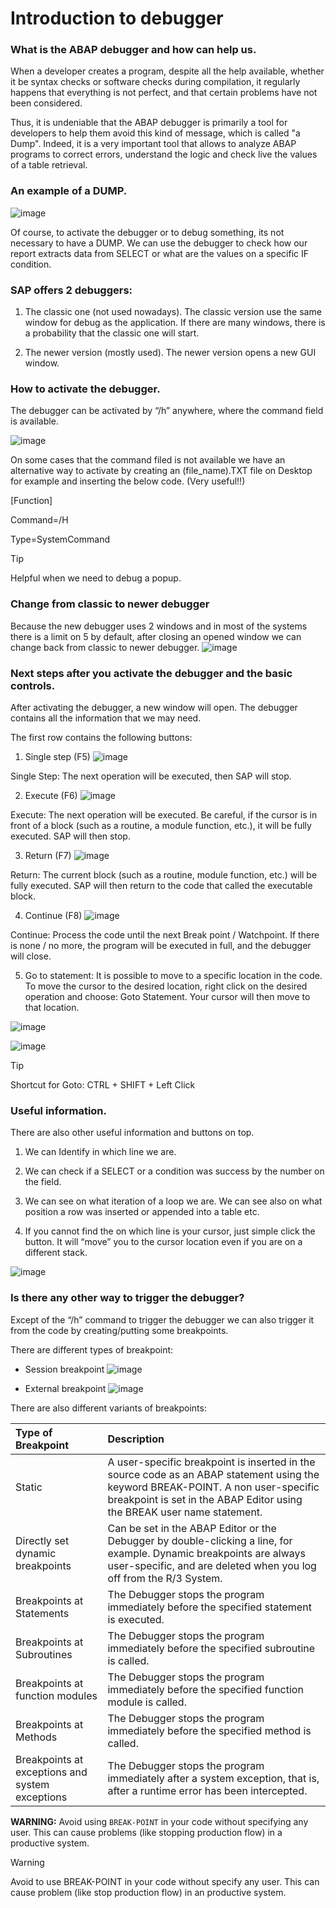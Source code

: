 # Introduction to debugger
### What is the ABAP debugger and how can help us.

When a developer creates a program, despite all the help available, whether it be syntax checks or software checks during compilation, it regularly happens that everything is not perfect, and that certain problems have not been considered.

Thus, it is undeniable that the ABAP debugger is primarily a tool for developers to help them avoid this kind of message, which is called "a Dump". Indeed, it is a very important tool that allows to analyze ABAP programs to correct errors, understand the logic and check live the values of a table retrieval.

### An example of a DUMP.

![image](https://github.com/user-attachments/assets/12f50fe5-f38d-4f16-8bf2-a597adbc103f)

Of course, to activate the debugger or to debug something, its not necessary to have a DUMP. We can use the debugger to check how our report extracts data from SELECT or what are the values on a specific IF condition.

### SAP offers 2 debuggers:

1. The classic one (not used nowadays). The classic version use the same window for debug as the application. If there are many windows, there is a probability that the classic one will start.

2. The newer version (mostly used). The newer version opens a new GUI window.

### How to activate the debugger.

The debugger can be activated by “/h” anywhere, where the command field is available.

![image](https://github.com/user-attachments/assets/b110a950-330e-482d-bc8b-cfbb8050a167)

On some cases that the command filed is not available we have an alternative way to activate by creating an (file_name).TXT file on Desktop for example and inserting the below code. (Very useful!!)

[Function]

Command=/H

Type=SystemCommand

> [!TIP]
> Helpful when we need to debug a popup.

### Change from classic to newer debugger

Because the new debugger uses 2 windows and in most of the systems there is a limit on 5 by default, after closing an opened window we can change back from classic to newer debugger.
![image](https://github.com/user-attachments/assets/de0e084e-8601-4e6e-a8aa-5781fd5175ea)

### Next steps after you activate the debugger and the basic controls.
After activating the debugger, a new window will open. The debugger contains all the information that we may need.

The first row contains the following buttons:

1. Single step (F5)
![image](https://github.com/user-attachments/assets/381570e5-2acf-4efe-9509-ac3c2e5621bc)

Single Step: The next operation will be executed, then SAP will stop.

2. Execute (F6)
![image](https://github.com/user-attachments/assets/4280113d-329c-406b-afea-9d8365112855)

Execute: The next operation will be executed. Be careful, if the cursor is in front of a block (such as a routine, a module function, etc.), it will be fully executed. SAP will then stop.

3. Return (F7)
![image](https://github.com/user-attachments/assets/211e5287-ef8b-4b6f-bf75-75677ac11f3f)

Return: The current block (such as a routine, module function, etc.) will be fully executed. SAP will then return to the code that called the executable block.

4. Continue (F8)
![image](https://github.com/user-attachments/assets/de514428-5435-4220-8187-8913e9ed7789)

Continue: Process the code until the next Break point / Watchpoint. If there is none / no more, the program will be executed in full, and the debugger will close.

5. Go to statement: It is possible to move to a specific location in the code. To move the cursor to the desired location, right click on the desired operation and choose: Goto Statement. Your cursor will then move to that location.

![image](https://github.com/user-attachments/assets/917e34ad-dbb5-4f33-9228-04abcb41c8bf)

![image](https://github.com/user-attachments/assets/86fda690-b18f-4f68-b7cc-5d05305e4a31)

> [!TIP]
> Shortcut for Goto: CTRL + SHIFT + Left Click

### Useful information.

There are also other useful information and buttons on top.

1. We can Identify in which line we are.

2. We can check if a SELECT or a condition was success by the number on the field.

3. We can see on what iteration of a loop we are. We can see also on what position a row was inserted or appended into a table etc.

4. If you cannot find the on which line is your cursor, just simple click the button. It will “move” you to the cursor location even if you are on a different stack.

![image](https://github.com/user-attachments/assets/24523c22-eca5-420c-ab52-16e437611450)

### Is there any other way to trigger the debugger?

Except of the “/h” command to trigger the debugger we can also trigger it from the code by creating/putting some breakpoints.

There are different types of breakpoint:

- Session breakpoint
![image](https://github.com/user-attachments/assets/e952782f-dba3-4d9a-902b-b8689a3f85d2)

- External breakpoint
![image](https://github.com/user-attachments/assets/6a931cfa-a376-4428-8cfc-20c190196c92)

There are also different variants of breakpoints:

| Type of Breakpoint | Description |
| :---         |     :---      |
| Static | A user-specific breakpoint is inserted in the source code as an ABAP statement using the keyword BREAK-POINT. A non user-specific breakpoint is set in the ABAP Editor using the BREAK user name statement. |
| Directly set dynamic breakpoints | Can be set in the ABAP Editor or the   Debugger by double-clicking a line, for example. Dynamic breakpoints are   always user-specific, and are deleted when you log off from the   R/3 System. |
| Breakpoints at Statements | The Debugger stops the program   immediately before the specified statement is executed. |
| Breakpoints at Subroutines | The Debugger stops the program   immediately before the specified subroutine is called. |
| Breakpoints at function modules | The Debugger stops the program   immediately before the specified function module is called. |
| Breakpoints at Methods     | The Debugger stops the program   immediately before the specified method is called. |
| Breakpoints at exceptions and system   exceptions     | The Debugger stops the program   immediately after a system exception, that is, after a runtime error has been intercepted. |


<div class="warning">
    <strong>WARNING:</strong> Avoid using <code>BREAK-POINT</code> in your code without specifying any user. This can cause problems (like stopping production flow) in a productive system.
</div>

> [!WARNING]
> Avoid to use BREAK-POINT in your code without specify any user. This can cause problem (like stop production flow) in an productive system.
